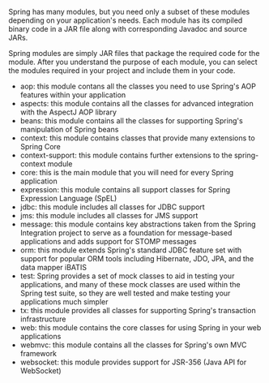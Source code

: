 Spring has many modules, but you need only a subset of these modules depending on your application's needs. Each module has its compiled binary code in a JAR file along with corresponding Javadoc and source JARs.

Spring modules are simply JAR files that package the required code for the module. After you understand the purpose of each module, you can select the modules required in your project and include them in your code.

- aop: this module contans all the classes you need to use Spring's AOP features within your application
- aspects: this module contains all the classes for advanced integration with the AspectJ AOP library
- beans: this module contains all the classes for supporting Spring's manipulation of Spring beans
- context: this module contains classes that provide many extensions to Spring Core
- context-support: this module contains further extensions to the spring-context module
- core: this is the main module that you will need for every Spring application
- expression: this module contains all support classes for Spring Expression Language (SpEL)
- jdbc: this module includes all classes for JDBC support
- jms: this module includes all classes for JMS support
- message: this module contains key abstractions taken from the Spring Integration project to serve as a foundation for message-based applications and adds support for STOMP messages
- orm: this module extends Spring's standard JDBC feature set with support for popular ORM tools including Hibernate, JDO, JPA, and the data mapper iBATIS
- test: Spring provides a set of mock classes to aid in testing your applications, and many of these mock classes are used within the Spring test suite, so they are well tested and make testing your applications much simpler
- tx: this module provides all classes for supporting Spring's transaction infrastructure
- web: this module contains the core classes for using Spring in your web applications
- webmvc: this module contains all the classes for Spring's own MVC framework
- websocket: this module provides support for JSR-356 (Java API for WebSocket)